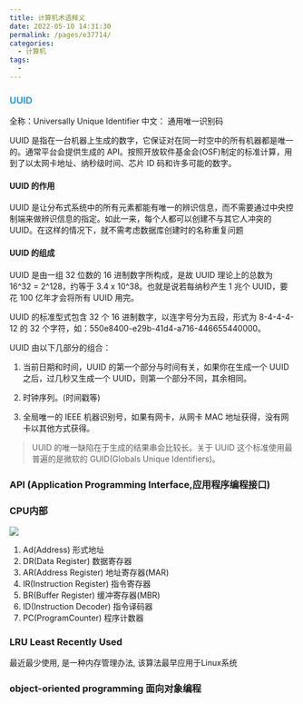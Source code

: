 ```yaml
---
title: 计算机术语释义
date: 2022-05-10 14:31:30
permalink: /pages/e37714/
categories:
  - 计算机
tags:
  - 
---
```

### <font color=#3498db>UUID</font>

全称：Universally Unique Identifier
中文： 通用唯一识别码

UUID 是指在一台机器上生成的数字，它保证对在同一时空中的所有机器都是唯一的。通常平台会提供生成的 API。按照开放软件基金会(OSF)制定的标准计算，用到了以太网卡地址、纳秒级时间、芯片 ID 码和许多可能的数字。

#### UUID 的作用

UUID 是让分布式系统中的所有元素都能有唯一的辨识信息，而不需要通过中央控制端来做辨识信息的指定。如此一来，每个人都可以创建不与其它人冲突的 UUID。在这样的情况下，就不需考虑数据库创建时的名称重复问题

#### UUID 的组成

UUID 是由一组 32 位数的 16 进制数字所构成，是故 UUID 理论上的总数为 16^32 = 2^128，约等于 3.4 x 10^38。也就是说若每纳秒产生 1 兆个 UUID，要花 100 亿年才会将所有 UUID 用完。

UUID 的标准型式包含 32 个 16 进制数字，以连字号分为五段，形式为 8-4-4-4-12 的 32 个字符，如：550e8400-e29b-41d4-a716-446655440000。
 
UUID 由以下几部分的组合：

1. 当前日期和时间，UUID 的第一个部分与时间有关，如果你在生成一个 UUID 之后，过几秒又生成一个 UUID，则第一个部分不同，其余相同。

2. 时钟序列。(时间戳等)

3. 全局唯一的 IEEE 机器识别号，如果有网卡，从网卡 MAC 地址获得，没有网卡以其他方式获得。

> UUID 的唯一缺陷在于生成的结果串会比较长。关于 UUID 这个标准使用最普遍的是微软的 GUID(Globals Unique Identifiers)。


### API (Application Programming Interface,应用程序编程接口)

### CPU内部

![](https://qiniu.espe.work/blog/20220516152239.png)

1. Ad(Address) 形式地址
2. DR(Data Register) 数据寄存器
3. AR(Address Register) 地址寄存器(MAR)
4. IR(Instruction Register) 指令寄存器
5. BR(Buffer Register) 缓冲寄存器(MBR)
5. ID(Instruction Decoder) 指令译码器
6. PC(ProgramCounter) 程序计数器


### LRU Least Recently Used 

最近最少使用, 是一种内存管理办法, 该算法最早应用于Linux系统


### object-oriented programming 面向对象编程